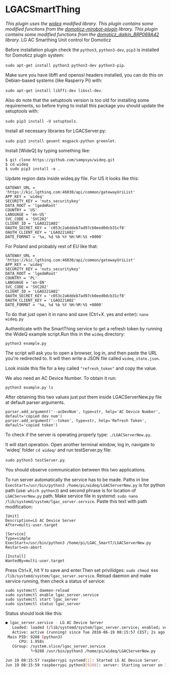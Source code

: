 # LGACSmartThing
*This plugin uses the [wideq](https://github.com/sampsyo/wideq) modified library.*
*This plugin contains some modified functions from the [domoticz-mirobot-plugin](https://github.com/mrin/domoticz-mirobot-plugin) library.*
*This plugin contains some modified functions from the  [domoticz_daikin_BRP069A42](https://github.com/leejoow/domoticz_daikin_BRP069A42) library.*
LG AC Smarthing Unit control for Domoticz


Before installation plugin check the `python3`, `python3-dev`, `pip3` is installed for Domoticz plugin system:

```sudo apt-get install python3 python3-dev python3-pip```.

Make sure you have libffi and openssl headers installed, you can do this on Debian-based systems (like Rasperry Pi) with:

```sudo apt-get install libffi-dev libssl-dev```.

Also do note that the setuptools version is too old for installing some requirements, so before trying to install this package you should update the setuptools with:

```sudo pip3 install -U setuptools```.

Install all necessary libraries for LGACServer.py:

```sudo pip3 install gevent msgpack-python greenlet```.

Install [WideQ] by typing something like:
```
$ git clone https://github.com/sampsyo/wideq.git
$ cd wideq
$ sudo pip3 install -e .
```

Update region data inside wideq.py file. For US it looks like this:

```
GATEWAY_URL = 'https://kic.lgthinq.com:46030/api/common/gatewayUriList'
APP_KEY = 'wideq'
SECURITY_KEY = 'nuts_securitykey'
DATA_ROOT = 'lgedmRoot'
COUNTRY = 'US'
LANGUAGE = 'en-US'
SVC_CODE = 'SVC202'
CLIENT_ID = 'LGAO221A02'
OAUTH_SECRET_KEY = 'c053c2a6ddeb7ad97cb0eed0dcb31cf8'
OAUTH_CLIENT_KEY = 'LGAO221A02'
DATE_FORMAT = '%a, %d %b %Y %H:%M:%S +0000'
```

For Poland and probably rest of EU like that:

```
GATEWAY_URL = 'https://kic.lgthinq.com:46030/api/common/gatewayUriList'
APP_KEY = 'wideq'
SECURITY_KEY = 'nuts_securitykey'
DATA_ROOT = 'lgedmRoot'
COUNTRY = 'PL'
LANGUAGE = 'en-EN'
SVC_CODE = 'SVC202'
CLIENT_ID = 'LGAO221A02'
OAUTH_SECRET_KEY = 'c053c2a6ddeb7ad97cb0eed0dcb31cf8'
OAUTH_CLIENT_KEY = 'LGAO221A02'
DATE_FORMAT = '%a, %d %b %Y %H:%M:%S +0000'
```

To do that just open it in nano and save (Ctrl+X. yes and enter):
```nano wideq.py```

Authenticate with the SmartThing service to get a refresh token by running the WideQ example script.Run this in the `wideq` directory:

```python3 example.py```

The script will ask you to open a browser, log in, and then paste the URL you're redirected to. It will then write a JSON file called `wideq_state.json`.

Look inside this file for a key called `"refresh_token"` and copy the value.

We also need an AC Device Number. To obtain it run:

```python3 example.py ls```

After obtaining this two values just put them inside LGACServerNew.py file at default parser arguments.
```
parser.add_argument('--acDevNum', type=str, help='AC Device Number', default='copied dev num')
parser.add_argument('--token', type=str, help='Refresh Token', default='copied token')
```

To check if the server is operating properly type:
```./LGACServerNew.py```.

It will start operation. Open another terminal window, log in, navigate to 'wideq' folder ```cd wideq/``` and run testServer.py file:

```sudo python3 testServer.py```. 

You should observe communication between this two applications.

To run server automatically the service has to be made. Paths in line ```ExecStart=/usr/bin/python3 /home/pi/wideq/LGACServerNew.py``` is for python path (use:  ```which python3```) and second phrase is for location of  ```LGACServerNew.py``` path. 
Make service file in systemd:
```sudo nano /lib/systemd/system/lgac_server.service```.
Paste this text with path modification:
```
[Unit]
Description=LG AC Device Server
After=multi-user.target

[Service]
Type=simple
ExecStart=/usr/bin/python3 /home/pi/LGAC_SmartT/LGACServerNew.py
Restart=on-abort

[Install]
WantedBy=multi-user.target
```
Press Ctrl+X, hit Y to save and enter.Then set privilidges:
```sudo chmod 644 /lib/systemd/system/lgac_server.service```.
Reload daemon and make service running, then check a status of service:
```
sudo systemctl daemon-reload
sudo systemctl enable lgac_server.service
sudo systemctl start lgac_server
sudo systemctl status lgac_server
```

Status should look like this:
```sh
● lgac_server.service - LG AC Device Server
   Loaded: loaded (/lib/systemd/system/lgac_server.service; enabled; vendor preset: enabled
   Active: active (running) since Tue 2018-06-19 08:15:57 CEST; 2s ago
 Main PID: 9288 (python3)
      CPU: 1.958s
   CGroup: /system.slice/lgac_server.service
           └─9288 /usr/bin/python3 /home/pi/wideq/LGACServerNew.py

Jun 19 08:15:57 raspberrypi systemd[1]: Started LG AC Device Server.
Jun 19 08:15:59 raspberrypi python3[9288]: server: Starting server on 127.0.0.1 22233
```
